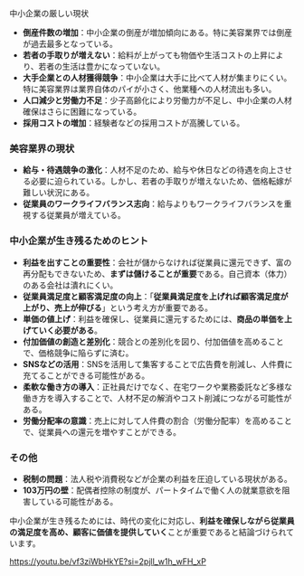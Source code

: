 中小企業の厳しい現状

- **倒産件数の増加**：中小企業の倒産が増加傾向にある。特に美容業界では倒産が過去最多となっている。
- **若者の手取りが増えない**：給料が上がっても物価や生活コストの上昇により、若者の生活は豊かになっていない。
- **大手企業との人材獲得競争**：中小企業は大手に比べて人材が集まりにくい。特に美容業界は業界自体のパイが小さく、他業種への人材流出も多い。
- **人口減少と労働力不足**：少子高齢化により労働力が不足し、中小企業の人材確保はさらに困難になっている。
- **採用コストの増加**：経験者などの採用コストが高騰している。

### 美容業界の現状

- **給与・待遇競争の激化**：人材不足のため、給与や休日などの待遇を向上させる必要に迫られている。しかし、若者の手取りが増えないため、価格転嫁が難しい状況にある。
- **従業員のワークライフバランス志向**：給与よりもワークライフバランスを重視する従業員が増えている。

### 中小企業が生き残るためのヒント

- **利益を出すことの重要性**：会社が儲からなければ従業員に還元できず、富の再分配もできないため、**まずは儲けることが重要**である。自己資本（体力）のある会社は潰れにくい。
- **従業員満足度と顧客満足度の向上**：「**従業員満足度を上げれば顧客満足度が上がり、売上が伸びる**」という考え方が重要である。
- **単価の値上げ**：利益を確保し、従業員に還元するためには、**商品の単価を上げていく必要がある**。
- **付加価値の創造と差別化**：競合との差別化を図り、付加価値を高めることで、価格競争に陥らずに済む。
- **SNSなどの活用**：SNSを活用して集客することで広告費を削減し、人件費に充てることができる可能性がある。
- **柔軟な働き方の導入**：正社員だけでなく、在宅ワークや業務委託など多様な働き方を導入することで、人材不足の解消やコスト削減につながる可能性がある。
- **労働分配率の意識**：売上に対して人件費の割合（労働分配率）を高めることで、従業員への還元を増やすことができる。

### その他

- **税制の問題**：法人税や消費税などが企業の利益を圧迫している現状がある。
- **103万円の壁**：配偶者控除の制度が、パートタイムで働く人の就業意欲を阻害している可能性がある。

中小企業が生き残るためには、時代の変化に対応し、**利益を確保しながら従業員の満足度を高め、顧客に価値を提供していく**ことが重要であると結論づけられています。

https://youtu.be/vf3ziWbHkYE?si=2pjll_w1h_wFH_xP